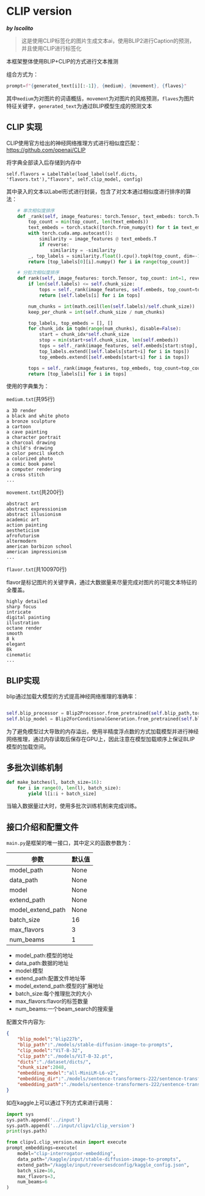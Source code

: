 # CLIP version

***by Iscolito***

> 这是使用CLIP标签化的图片生成文本ai，使用BLIP2进行Caption的预测，并且使用CLIP进行标签化

本框架整体使用BLIP+CLIP的方式进行文本推测

组合方式为：

```python
prompt=f"{generated_text[i][:-1]}, {medium}, {movement}, {flaves}"
```

其中`medium`为对图片的词语概括，`movement`为对图片的风格预测，`flaves`为图片特征关键字，`generated_text`为通过BLIP模型生成的预测文本



## CLIP 实现

CLIP使用官方给出的神经网络推理方式进行相似度匹配：https://github.com/openai/CLIP

将字典全部读入后存储到内存中

`self.flavors = LabelTable(load_label(self.dicts, 'flavors.txt'),"flavors", self.clip_model, config)`

其中录入的文本以Label形式进行封装，包含了对文本通过相似度进行排序的算法：

```python
    # 单次相似度排序
    def _rank(self, image_features: torch.Tensor, text_embeds: torch.Tensor, top_count: int=1, reverse: bool=False) -> str:
        top_count = min(top_count, len(text_embeds))
        text_embeds = torch.stack([torch.from_numpy(t) for t in text_embeds]).to(self.device)
        with torch.cuda.amp.autocast():
            similarity = image_features @ text_embeds.T
            if reverse:
                similarity = -similarity
        _, top_labels = similarity.float().cpu().topk(top_count, dim=-1)
        return [top_labels[0][i].numpy() for i in range(top_count)]

    # 分批次相似度排序
    def rank(self, image_features: torch.Tensor, top_count: int=1, reverse: bool=False) -> List[str]:
        if len(self.labels) <= self.chunk_size:
            tops = self._rank(image_features, self.embeds, top_count=top_count, reverse=reverse)
            return [self.labels[i] for i in tops]

        num_chunks = int(math.ceil(len(self.labels)/self.chunk_size))
        keep_per_chunk = int(self.chunk_size / num_chunks)

        top_labels, top_embeds = [], []
        for chunk_idx in tqdm(range(num_chunks), disable=False):
            start = chunk_idx*self.chunk_size
            stop = min(start+self.chunk_size, len(self.embeds))
            tops = self._rank(image_features, self.embeds[start:stop], top_count=keep_per_chunk, reverse=reverse)
            top_labels.extend([self.labels[start+i] for i in tops])
            top_embeds.extend([self.embeds[start+i] for i in tops])

        tops = self._rank(image_features, top_embeds, top_count=top_count)
        return [top_labels[i] for i in tops]
```



使用的字典集为：

`medium.txt`(共95行)

```
a 3D render
a black and white photo
a bronze sculpture
a cartoon
a cave painting
a character portrait
a charcoal drawing
a child's drawing
a color pencil sketch
a colorized photo
a comic book panel
a computer rendering
a cross stitch
...
```



`movement.txt`(共200行)

```
abstract art
abstract expressionism
abstract illusionism
academic art
action painting
aestheticism
afrofuturism
altermodern
american barbizon school
american impressionism
...
```



`flavor.txt`(共100970行)

flavor是标记图片的关键字典，通过大数据量来尽量完成对图片的可能文本特征的全覆盖。

```
highly detailed
sharp focus
intricate
digital painting
illustration
octane render
smooth
8 k
elegant
8k
cinematic
...
```

## BLIP实现

blip通过加载大模型的方式提高神经网络推理的准确率：

```python

self.blip_processor = Blip2Processor.from_pretrained(self.blip_path,torch_dtype=torch.float16, device_map="auto")
self.blip_model = Blip2ForConditionalGeneration.from_pretrained(self.blip_path,torch_dtype=torch.float16, device_map="auto")
```

为了避免模型过大导致的内存溢出，使用半精度浮点数的方式加载模型并进行神经网络推理，通过内存读取后保存在GPU上，因此注意在模型加载顺序上保证BLIP模型的加载空间。



## 多批次训练机制



```python
def make_batches(l, batch_size=16):
    for i in range(0, len(l), batch_size):
        yield l[i:i + batch_size]
```

当输入数据量过大时，使用多批次训练机制来完成训练。



## 接口介绍和配置文件

`main.py`是框架的唯一接口，其中定义的函数参数为：

| 参数              | 默认值 |
| ----------------- | ------ |
| model_path        | None   |
| data_path         | None   |
| model             | None   |
| extend_path       | None   |
| model_extend_path | None   |
| batch_size        | 16     |
| max_flavors       | 3      |
| num_beams         | 1      |

- model_path:模型的地址
- data_path:数据的地址
- model:模型
- extend_path:配置文件地址等
- model_extend_path:模型的扩展地址
- batch_size:每个推理批次的大小
- max_flavors:flavor的标签数量
- num_beams:一个beam_search的搜索量



配置文件内容为:

```json
{
    "blip_model":"blip227b",
    "blip_path":"./models/stable-diffusion-image-to-prompts",
    "clip_model":"ViT-B-32",
    "clip_path":"./models/ViT-B-32.pt",
    "dicts":"./dataset/dicts/",
    "chunk_size":2048,
    "embedding_model":"all-MiniLM-L6-v2",
    "embedding_dir":"./models/sentence-transformers-222/sentence-transformers",
    "embedding_path":"./models/sentence-transformers-222/sentence-transformers/all-MiniLM-L6-v2"
}
```

如在kaggle上可以通过下列方式来进行调用：

```python
import sys
sys.path.append('../input')    
sys.path.append('../input/clipv1/clip_version') 
print(sys.path)

from clipv1.clip_version.main import execute
prompt_embeddings=execute(
    model="clip-interrogator-embedding",
    data_path="/kaggle/input/stable-diffusion-image-to-prompts",
    extend_path="/kaggle/input/reversesdconfig/kaggle_config.json",
    batch_size=16,
    max_flavors=3,
    num_beams=6
)
```

